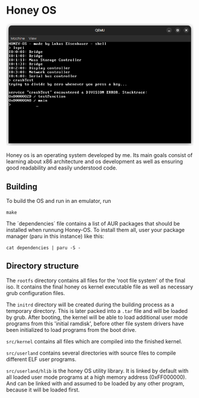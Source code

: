 # Honey OS

![](honey-os.png)

Honey os is an operating system developed by me. Its main goals consist of learning about x86 architecture and os development as well as ensuring good readability and easily understood code.

## Building

To build the OS and run in an emulator, run

    make

The ´dependencies´ file contains a list of AUR packages that should be installed when runnung Honey-OS. To install them all, user your package manager (paru in this instance) like this:

    cat dependencies | paru -S -

## Directory structure

The `rootfs` directory contains all files for the 'root file system' of the final iso. It contains the final honey os kernel executable file as well as necessary grub configuration files.

The `initrd` directory will be created during the building process as a temporary directory. This is later packed into a `.tar` file and will be loaded by grub. After booting, the kernel will be able to load additional user mode programs from this 'initial ramdisk', before other file system drivers have been initialized to load programs from the boot drive.

`src/kernel` contains all files which are compiled into the finished kernel.

`src/userland` contains several directories with source files to compile different ELF user programs.

`src/userland/hlib` is the honey OS utility library. It is linked by default with all loaded user mode programs at a high memory address (0xFF000000). And can be linked with and assumed to be loaded by any other program, because it will be loaded first.
